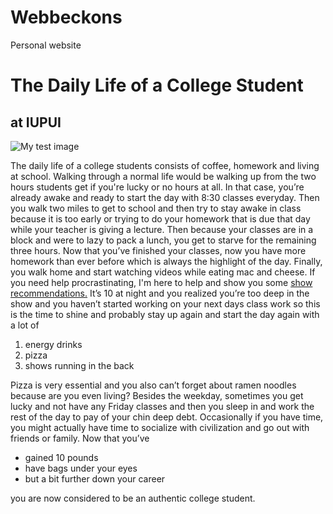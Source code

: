 # Webbeckons
Personal website
<!DOCTYPE html>
<html>
    <head>
        <meta charset="utf-8">
        <title>My test page</title>
        <link href="styles/style.css" rel="stylesheet" type="text/css">
        <link href="https://fonts.googleapis.com/css?family=Nanum+Gothic" rel="stylesheet" type='text/css'>
    </head>
    <body>
        <h1>The Daily Life of a College Student</h1>
        <h2>at IUPUI</h2>
        <img src="images/IUPUI-photo.jpg" alt="My test image">
        <p>The daily life of a college students consists of coffee, homework and living at school. Walking through a normal life would be walking up from the two hours students get if you're lucky or no hours at all. In that case, you’re already awake and ready to start the day with 8:30 classes everyday. Then you walk two miles to get to school and then try to stay awake in class because it is too early or trying to do your homework that is due that day while your teacher is giving a lecture. Then because your classes are in a block and were to lazy to pack a lunch, you get to starve for the remaining three hours. Now that you’ve finished your classes, now you have more homework than ever before which is always the highlight of the day. Finally, you walk home and start watching videos while eating mac and cheese. If you need help procrastinating, I'm here to help and show you some <a href="https://www.netflix.com/browse">show recommendations.</a> It’s 10 at night and you realized you’re too deep in the show and you haven’t started working on your next days class work so this is the time to shine and probably stay up again and start the day again with a lot of</p
        <p>
            <ol>
                <li>energy drinks</li>
                <li>pizza</li>
                <li>shows running in the back</li>
            </ol>
        <p/>
        <p>Pizza is very essential and you also can’t forget about ramen noodles because are you even living? Besides the weekday, sometimes you get lucky and not have any Friday classes and then you sleep in and work the rest of the day to pay of your chin deep debt. Occasionally if you have time, you might actually have time to socialize with civilization and go out with friends or family.  Now that you’ve</p>
        <ul>
            <li>gained 10 pounds</li>
            <li>have bags under your eyes</li>
            <li>but a bit further down your career</li>
        </ul>
        <p>you are now considered to be an authentic college student.</p>
    </body>
</html>
